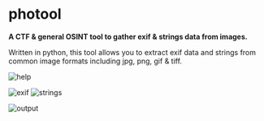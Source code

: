 # photool
**A CTF & general OSINT tool to gather exif &amp; strings data from images.**

Written in python, this tool allows you to extract exif data and strings from common image formats including jpg, png, gif & tiff.

![help](https://github.com/jamesryla/photool/assets/58945104/76406c9a-ca29-4c8c-81bd-640ebd3356b6)

![exif](https://github.com/jamesryla/photool/assets/58945104/d6e6f202-b9b5-450a-b3b0-99c6f75909ad)
![strings](https://github.com/jamesryla/photool/assets/58945104/3cd09533-35a0-41d4-84a8-369708fc19bc)

![output](https://github.com/jamesryla/photool/assets/58945104/9f109225-0f39-46fe-aa14-3febbdd4b0b2)
